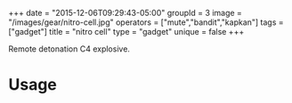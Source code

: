 +++
date = "2015-12-06T09:29:43-05:00"
groupId = 3
image = "/images/gear/nitro-cell.jpg"
operators = ["mute","bandit","kapkan"]
tags = ["gadget"]
title = "nitro cell"
type = "gadget"
unique = false
+++

Remote detonation C4 explosive.

# Usage
